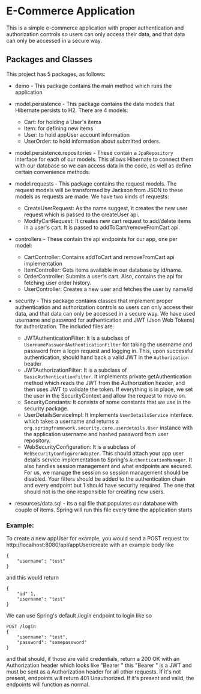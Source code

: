 # E-Commerce Application

This is a simple e-commerce application with proper authentication and authorization controls so users can only access their data, and that data can only be accessed in a secure way. 

## Packages and Classes

This project has 5 packages, as follows:

- demo - This package contains the main method which runs the application

- model.persistence - This package contains the data models that Hibernate persists to H2. There are 4 models: 
    - Cart: for holding a User's items 
    - Item: for defining new items
    - User: to hold appUser account information
    - UserOrder: to hold information about submitted orders.

- model.persistence.repositories - These contain a `JpaRepository` interface for each of our models. This allows Hibernate to connect them with our database so we can access data in the code, as well as define certain convenience methods.

- model.requests - This package contains the request models. The request models will be transformed by Jackson from JSON to these models as requests are made. We have two kinds of requests:
    - CreateUserRequest: As the name suggest, it creates the new user request which is passed to the createUser api.  
    - ModifyCartRequest: It creates new cart request to add/delete items in a user's cart. It is passed to addToCart/removeFromCart api.

- controllers - These contain the api endpoints for  our app, one per model:
    - CartController: Contains addToCart and removeFromCart api implementation
    - ItemController: Gets items available in our database by id/name.  
    - OrderController: Submits a user's cart. Also, contains the api for fetching user order history.
    - UserController: Creates a new user and fetches the user by name/id
    
- security - This package contains classes that implement proper authentication and authorization controls so users can only access their data, and that data can only be accessed in a secure way. We have used username and password for authentication and JWT (Json Web Tokens) for authorization. The included files are:
    - JWTAuthenticationFilter: It is a subclass of `UsernamePasswordAuthenticationFilter` for taking the username and password from a login request and logging in. This, upon successful authentication, should hand back a valid JWT in the `Authorization` header 
    - JWTAuthorizationFilter: It is a subclass of `BasicAuthenticationFilter`. It implements private getAuthentication method which reads the JWT from the Authorization header, and then uses JWT to validate the token. If everything is in place, we set the user in the SecurityContext and allow the request to move on.
    - SecurityConstants: It consists of some constants that we use in the security package.
    - UserDetailsServiceImpl: It implements `UserDetailsService` interface. which takes a username and returns a `org.springframework.security.core.userdetails.User` instance with the application username and hashed password from user repository.
    - WebSecurityConfiguration: It is a subclass of `WebSecurityConfigurerAdapter`. This should attach your app
    user details service implementation to Spring's  `AuthenticationManager`. It also handles session management
    and what endpoints are secured. For us, we manage the session
    so session management should be disabled. Your filters should
    be added to the authentication chain and every endpoint but 1
    should have security required. The one that should not is the
    one responsible for creating new users.

- resources/data.sql - Its a sql file that populates our database with couple of items. Spring will run this file every time the application starts

### Example:
To create a new appUser for example, you would send a POST request to:
http://localhost:8080/api/appUser/create with an example body like 

```
{
    "username": "test"
}
```


and this would return
```
{
    "id" 1,
    "username": "test"
}
```

We can use Spring's default /login endpoint to login like so

```
POST /login 
{
    "username": "test",
    "password": "somepassword"
}
```

and that should, if those are valid credentials, return a 200 OK with an Authorization header which looks like "Bearer <data>" this "Bearer <data>" is a JWT and must be sent as a Authorization header for all other requests. If it's not present, endpoints will return 401 Unauthorized. If it's present and valid, the endpoints will function as normal.

